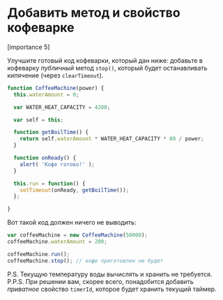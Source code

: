 # Добавить метод и свойство кофеварке

[importance 5]

Улучшите готовый код кофеварки, который дан ниже: добавьте в кофеварку *публичный* метод `stop()`, который будет останавливать кипячение (через `clearTimeout`).

```js
function CoffeeMachine(power) {
  this.waterAmount = 0;

  var WATER_HEAT_CAPACITY = 4200;

  var self = this;

  function getBoilTime() {
    return self.waterAmount * WATER_HEAT_CAPACITY * 80 / power;
  }

  function onReady() {
    alert( 'Кофе готово!' );
  }

  this.run = function() {
    setTimeout(onReady, getBoilTime());
  };

}
```

Вот такой код должен ничего не выводить:

```js
var coffeeMachine = new CoffeeMachine(50000);
coffeeMachine.waterAmount = 200;

coffeeMachine.run();
coffeeMachine.stop(); // кофе приготовлен не будет
```

P.S. Текущую температуру воды вычислять и хранить не требуется.
P.P.S. При решении вам, скорее всего, понадобится добавить *приватное* свойство `timerId`, которое будет хранить текущий таймер.